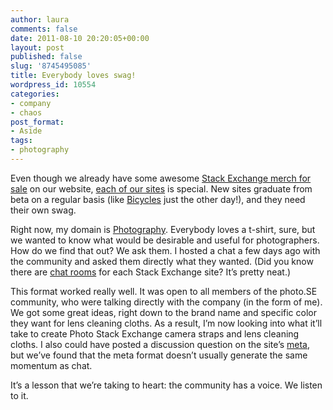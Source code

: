 ```yaml
---
author: laura
comments: false
date: 2011-08-10 20:20:05+00:00
layout: post
published: false
slug: '8745495085'
title: Everybody loves swag!
wordpress_id: 10554
categories:
- company
- chaos
post_format:
- Aside
tags:
- photography
---
```


Even though we already have some awesome [Stack Exchange merch for sale](http://shop.stackexchange.com/) on our website, [each of our sites](http://stackexchange.com/sites) is special. New sites graduate from beta on a regular basis (like [Bicycles](http://bicycles.stackexchange.com) just the other day!), and they need their own swag.

Right now, my domain is [Photography](http://photo.stackexchange.com/). Everybody loves a t-shirt, sure, but we wanted to know what would be desirable and useful for photographers. How do we find that out? We ask them. I hosted a chat a few days ago with the community and asked them directly what they wanted. (Did you know there are [chat rooms](http://chat.photo.stackexchange.com) for each Stack Exchange site? It’s pretty neat.)

This format worked really well. It was open to all members of the photo.SE community, who were talking directly with the company (in the form of me). We got some great ideas, right down to the brand name and specific color they want for lens cleaning cloths. As a result, I’m now looking into what it’ll take to create Photo Stack Exchange camera straps and lens cleaning cloths. I also could have posted a discussion question on the site’s [meta](http://meta.photo.stackexchange.com), but we’ve found that the meta format doesn’t usually generate the same momentum as chat.

It’s a lesson that we’re taking to heart: the community has a voice. We listen to it.



